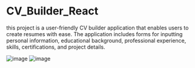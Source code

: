 # CV_Builder_React
this project is a user-friendly CV builder application that enables users to create  resumes with ease. The application includes forms for inputting personal information, educational background, professional experience, skills, certifications, and project details.

![image](https://github.com/Hayfa5/CV_Builder_React/assets/132180763/03513dd2-ed40-4ca3-899b-91726974809e)
![image](https://github.com/Hayfa5/CV_Builder_React/assets/132180763/87f725be-3e05-451a-9a1b-eb0e271aca7c)
